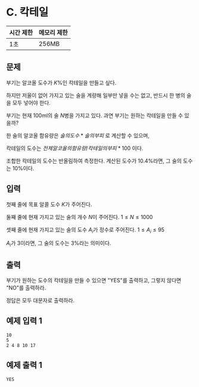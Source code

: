 # C. 칵테일

| 시간 제한 | 메모리 제한 |
| --- | --- |
| 1초 | 256MB |

## 문제

부기는 알코올 도수가 $K$%인 칵테일을 만들고 싶다.

하지만 저울이 없어 가지고 있는 술을 계량해 일부만 넣을 수는 없고, 반드시 한 병의 술을 모두 넣어야 한다.

부기는 현재 100ml의 술 $N$병을 가지고 있다. 과연 부기는 원하는 칵테일을 만들 수 있을까?

한 술의 알코올 함유량은 $술의 도수 * 술의 부피$ 로 계산할 수 있으며, 

칵테일의 도수는 $전체 알코올의 함유량 / 칵테일의 부피 * 100$ 이다.

조합한 칵테일의 도수는 반올림하여 측정한다. 계산된 도수가 10.4%라면, 그 술의 도수는 10%이다.

## 입력

첫째 줄에 목표 알콜 도수 $K$가 주어진다.

둘째 줄에 현재 가지고 있는 술의 개수 $N$이 주어진다. $1 \leq N \leq 1000$

셋째 줄에 현재 가지고 있는 술의 도수 $A_i$가 정수로 주어진다. $1 \leq A_i \leq 95$

$A_i$가 3이라면, 그 술의 도수는 3%라는 의미이다.

## 출력

부기가 원하는 도수의 칵테일을 만들 수 있으면 "YES"를 출력하고, 그렇지 않다면 "NO"를 출력하라.

정답은 모두 대문자로 출력하라.

## 예제 입력 1 

```
10
5
2 4 8 10 17
```

## 예제 출력 1

```
YES
```